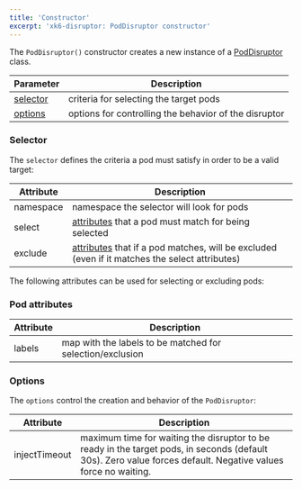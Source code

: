 ```yaml
---
title: 'Constructor'
excerpt: 'xk6-disruptor: PodDisruptor constructor'
---
```



The `PodDisruptor()` constructor creates a new instance of a [PodDisruptor](/javascript-api/xk6-disruptor/api/poddisruptor) class.


| Parameter | Description |
| --------- | ----------- |
| [selector](#selector) | criteria for selecting the target pods |
| [options](#options) | options for controlling the behavior of the disruptor |

### Selector

The `selector` defines the criteria a pod must satisfy in order to be a valid target:

| Attribute | Description |
| --------- | ----------- |
| namespace | namespace the selector will look for pods |
| select | [attributes](#pod-attributes) that a pod must match for being selected |
| exclude | [attributes](#pod-attributes) that if a pod matches, will be excluded (even if it matches the select attributes) |

The following attributes can be used for selecting or excluding pods:

### Pod attributes

| Attribute | Description |
| --------- | ----------- |
| labels    | map with the labels to be matched for selection/exclusion |

### Options

The `options` control the creation and behavior of the `PodDisruptor`:

| Attribute | Description |
| --------- | ----------- |
| injectTimeout | maximum time for waiting the disruptor to be ready in the target pods, in seconds (default 30s). Zero value forces default. Negative values force no waiting. |
